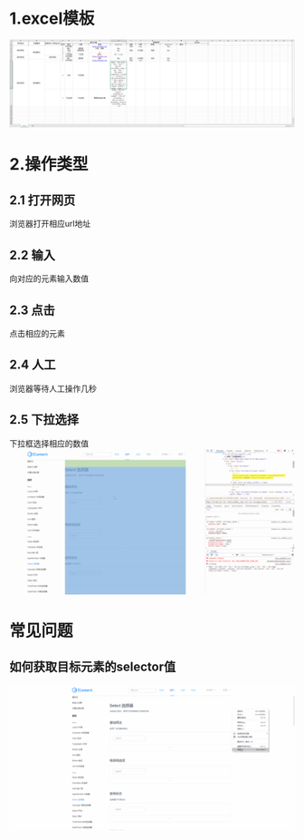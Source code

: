 
# 1.excel模板
![图片alt](./imgs/excel_example.png)

# 2.操作类型

## 2.1 打开网页
浏览器打开相应url地址

## 2.2 输入
向对应的元素输入数值

## 2.3 点击
点击相应的元素

## 2.4 人工
浏览器等待人工操作几秒

## 2.5 下拉选择
下拉框选择相应的数值
![图片alt](./imgs/dropdown_menu.gif)

# 常见问题

## 如何获取目标元素的selector值
![图片alt](./imgs/css_selector.gif)
